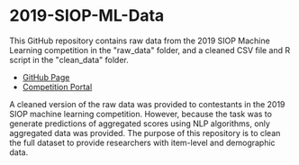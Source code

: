 # 2019-SIOP-ML-Data

This GitHub repository contains raw data from the 2019 SIOP Machine Learning competition in the "raw_data" folder, and a cleaned CSV file and R script in the "clean_data" folder.

-   [GitHub Page](https://github.com/izk8/2019_SIOP_Machine_Learning_Winners)
-   [Competition Portal](https://eval.ai/web/challenges/challenge-page/160/overview)

A cleaned version of the raw data was provided to contestants in the 2019 SIOP machine learning competition. However, because the task was to generate predictions of aggregated scores using NLP algorithms, only aggregated data was provided. The purpose of this repository is to clean the full dataset to provide researchers with item-level and demographic data.
